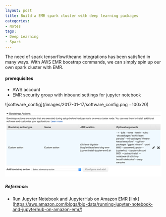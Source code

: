 ```yaml
---
layout: post
title: Build a EMR spark cluster with deep learning packages
categories: 
- Notes
tags:
- Deep Learning
- Spark
---
```


The need of spark tensorflow/theano integrations has been satisfied in many ways. With AWS EMR boostrap commands, we can simply spin up our own spark cluster with EMR.

#### prerequisites
- AWS account
- EMR security group with inbound settings for jupyter notebook

![software_config](/images/2017-01-17/software_config.png =100x20)

![](/images/2017-01-17/bootstrap_actions.png)


##### Reference:
- Run Jupyter Notebook and JupyterHub on Amazon EMR [link]
(https://aws.amazon.com/blogs/big-data/running-jupyter-notebook-and-jupyterhub-on-amazon-emr/)
